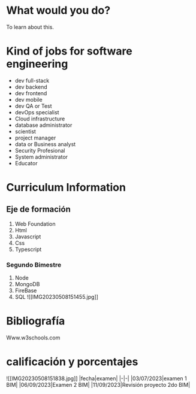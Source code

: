 # What would you do? 
To learn about this. 
# Kind of jobs for software engineering 
- dev full-stack 
- dev backend
- dev frontend 
- dev mobile
- dev QA or Test
- devOps specialist
- Cloud infrastructure 
- database administrator 
- scientist 
- project manager
- data or Business analyst 
- Security Profesional 
- System administrator 
- Educator 
# Curriculum Information 
## Eje de formación 
1. Web Foundation 
2. Html
3. Javascript 
4. Css
5. Typescript 
### Segundo Bimestre 
1. Node
2. MongoDB
3. FireBase
4. SQL
![[IMG20230508151455.jpg]]
# Bibliografía 
Www.w3schools.com
# calificación y porcentajes 
![[IMG20230508151838.jpg]]
|fecha|examen|
|-|-|
|03/07/2023|examen 1 BIM|
|06/09/2023|Examen 2 BIM|
|11/09/2023|Revisión proyecto 2do BIM|

